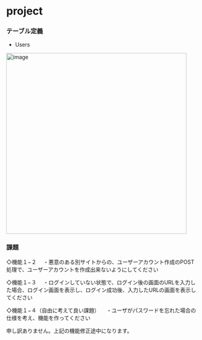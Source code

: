 # project

### テーブル定義
- Users
<img width="478" alt="image" src="https://user-images.githubusercontent.com/73228728/174524597-d3d3b0df-7744-49a6-8655-decf8bad7ca4.png">

### 課題

◇機能１−２
　・悪意のある別サイトからの、ユーザーアカウント作成のPOST処理で、ユーザーアカウントを作成出来ないようにしてください
 
 ◇機能１−３
　・ログインしていない状態で、ログイン後の画面のURLを入力した場合、ログイン画面を表示し、ログイン成功後、入力したURLの画面を表示してください
 
 ◇機能１−４（自由に考えて良い課題）
　・ユーザがパスワードを忘れた場合の仕様を考え、機能を作ってください
 
 申し訳ありません。上記の機能修正途中になります。

